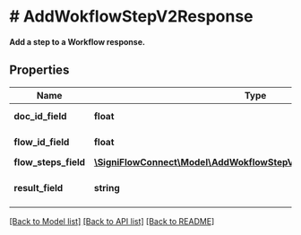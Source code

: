 # # AddWokflowStepV2Response

#### Add a step to a Workflow response.

## Properties

Name | Type | Description | Notes
------------ | ------------- | ------------- | -------------
**doc_id_field** | **float** | Document ID field. |
**flow_id_field** | **float** | Document flow ID field |
**flow_steps_field** | [**\SigniFlowConnect\Model\AddWokflowStepV2ResponseFlowStepsField[]**](AddWokflowStepV2ResponseFlowStepsField.md) |  |
**result_field** | **string** | Displays the result of the call. |

[[Back to Model list]](../../README.md#models) [[Back to API list]](../../README.md#endpoints) [[Back to README]](../../README.md)
